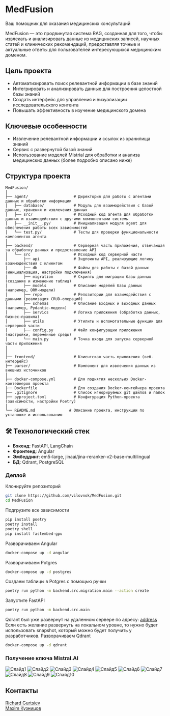 # MedFusion
Ваш помощник для оказания медицинских консультаций

MedFusion — это продвинутая система RAG, созданная для того, чтобы извлекать и анализировать данные из медицинских записей, научных статей и клинических рекомендаций, предоставляя точные и актуальные ответы для пользователей интересующихся медицинским доменом.

## Цель проекта
- Автоматизировать поиск релевантной информации в базе знаний
- Интегрировать и анализировать данные для построения целостной базы знаний
- Создать интерфейс для управления и визуализации исследовательского контента
- Повышать эффективность в изучение медицинского домена

## Ключевые особенности
- Извлечение релевантной информации и ссылок из хранилища знаний
- Сервис с развернутой базой знаний
- Использование моделей Mistrial для обработки и анализа медицинских данных (более подробно описано ниже)

## Структура проекта
```
MedFusion/
│
├── agent/                    # Директория для работы с агентами данных и обработки информации
│   ├── database/             # Модуль для взаимодействия с базой данных, хранения и извлечения данных
│   ├── src/                  # Исходный код агента для обработки данных и взаимодействия с другими компонентами системы
│   ├── __init__.py/          # Инициализация модуля agent для обеспечения работы всех зависимостей
│   └── test.py/              # Тесты для проверки функциональности компонентов агента
│
├── backend/                  # Серверная часть приложения, отвечающая за обработку данных и предоставление API
│   └── src                   # Исходный код серверной части
│       ├── api               # Эндпоинты API, реализующие логику взаимодействия с клиентом
│       ├── db                # Файлы для работы с базой данных (инициализация, настройки подключения)
│       ├── migration         # Скрипты для миграции базы данных (создание и изменение таблиц)
│       ├── models            # Описание моделей базы данных (например, ORM-модели)
│       ├── repo              # Репозитории для взаимодействия с данными (реализация CRUD-операций)
│       ├── schemas           # Описание входных и выходных данных (например, Pydantic-модели)
│       ├── servics           # Логика приложения (обработка данных, бизнес-правила)
│       ├── utils             # Утилиты и вспомогательные функции для серверной части
│       ├── config.py         # Файл конфигурации приложения (настройки, переменные среды)
│       └── main.py           # Точка входа для запуска серверной части приложения
│
│
├── frontend/                 # Клиентская часть приложения (веб-интерфейс)           
├── parser/                   # Компонент для извлечения данных из внешних источников
│
├── docker-compose.yml        # Для поднятия нескольих Docker-контейнеров проекта
├── Dockerfile                # Для создания Docker-контейнера проекта
├── .gitignore                # Список игнорируемых git файлов и папок
├── pyproject.toml            # Конфигурация Python-проекта (зависимости, настройки Poetry)
│
└── README.md               # Описание проекта, инструкции по установке и использованию
```

## 🛠 Технологический стек
- **Бэкенд**: FastAPI, LangChain
- **Фронтенд**: Angular
- **Эмбеддинг**: em5-large, jinaai/jina-reranker-v2-base-multilingual
- **БД**: Qdrant, PostgreSQL



### Деплой
Клонируйте репозиторий
```bash
git clone https://github.com/vilovnok/MedFusion.git
cd MedFusion
```

Подгрузите все зависимости
```bash
pip install poetry
poetry install
poetry shell
pip install fastembed-gpu
```

Разворачиваем Angular
```bash
docker-compose up -d angular
```
Разворачиваем Potgres
```bash
docker-compose up -d postgres
```
Создаем таблицы в Potgres с помощью ручки
```bash
poetry run python -m backend.src.migration.main --action create
```
Запустите FastAPI
```bash
poetry run python -m backend.src.main
```

Qdrant был уже развернут на удаленном сервере по адресу: [address](http://77.234.216.100:6333/dashboard#/collections)  
Если есть желание развернуть на локальном уровне, то нужно будет использовать snapshot, который можно будет получить у разработчиков.
Разворачиваем Qdrant
```bash
docker-compose up -d qdrant
```


### Получение ключа Mistral.AI

![Слайд1](https://github.com/user-attachments/assets/575055a3-d4c7-4bb8-a301-e379d4f234a0)
![Слайд2](https://github.com/user-attachments/assets/b4c8786b-84b5-4f3d-a664-95ab877b6a81)
![Слайд3](https://github.com/user-attachments/assets/024c2833-cac9-4668-8831-daacf28d8bba)
![Слайд4](https://github.com/user-attachments/assets/40dace3d-9960-45af-9561-7501fb2c8d3c)
![Слайд5](https://github.com/user-attachments/assets/13f0a5cd-4fe1-4b23-864f-04949a1f6439)
![Слайд6](https://github.com/user-attachments/assets/1c7c7d60-4552-4605-888e-275f22a209a2)
![Слайд7](https://github.com/user-attachments/assets/02542e6a-aabf-444e-9a5d-92f0a83c452b)
![Слайд8](https://github.com/user-attachments/assets/11c25a3b-5ead-43da-ad0a-502ccfdfe329)
![Слайд9](https://github.com/user-attachments/assets/0d97307a-a292-4d53-8b78-4efccbbdafdb)
![Слайд10](https://github.com/user-attachments/assets/9ed8dffb-25fe-4f3f-a7f2-e89e2a715006)



## Контакты
[Richard Gurtsiev](https://t.me/r1char9)      
[Maxim Кузницов](https://t.me/board_and_sword)
